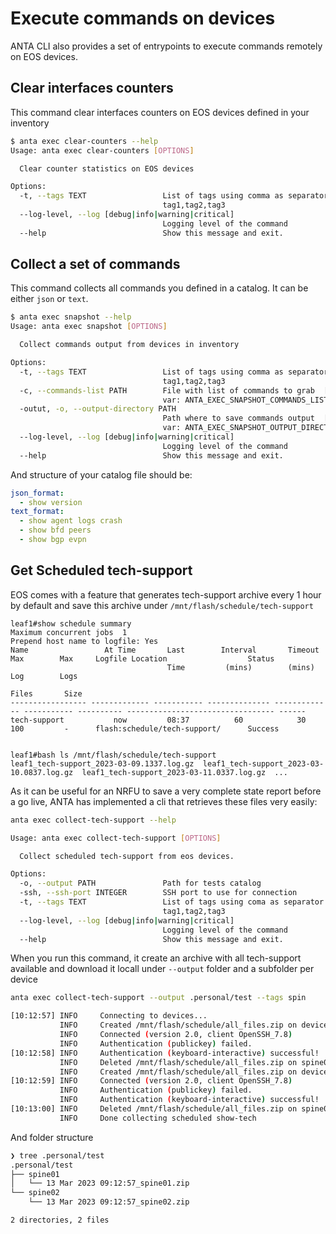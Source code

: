 # Execute commands on devices

ANTA CLI also provides a set of entrypoints to execute commands remotely on EOS devices.

## Clear interfaces counters

This command clear interfaces counters on EOS devices defined in your inventory

```bash
$ anta exec clear-counters --help
Usage: anta exec clear-counters [OPTIONS]

  Clear counter statistics on EOS devices

Options:
  -t, --tags TEXT                 List of tags using comma as separator:
                                  tag1,tag2,tag3
  --log-level, --log [debug|info|warning|critical]
                                  Logging level of the command
  --help                          Show this message and exit.
```

## Collect a set of commands

This command collects all commands you defined in a catalog. It can be either `json` or `text`.

```bash
$ anta exec snapshot --help
Usage: anta exec snapshot [OPTIONS]

  Collect commands output from devices in inventory

Options:
  -t, --tags TEXT                 List of tags using comma as separator:
                                  tag1,tag2,tag3
  -c, --commands-list PATH        File with list of commands to grab  [env
                                  var: ANTA_EXEC_SNAPSHOT_COMMANDS_LIST]
  -outut, -o, --output-directory PATH
                                  Path where to save commands output  [env
                                  var: ANTA_EXEC_SNAPSHOT_OUTPUT_DIRECTORY]
  --log-level, --log [debug|info|warning|critical]
                                  Logging level of the command
  --help                          Show this message and exit.
```

And structure of your catalog file should be:

```yaml
json_format:
  - show version
text_format:
  - show agent logs crash
  - show bfd peers
  - show bgp evpn
```

## Get Scheduled tech-support

EOS comes with a feature that generates tech-support archive every 1 hour by default and save this archive under `/mnt/flash/schedule/tech-support`

```eos
leaf1#show schedule summary
Maximum concurrent jobs  1
Prepend host name to logfile: Yes
Name                 At Time       Last        Interval       Timeout        Max        Max     Logfile Location                  Status
                                   Time         (mins)        (mins)         Log        Logs
                                                                            Files       Size
----------------- ------------- ----------- -------------- ------------- ----------- ---------- --------------------------------- ------
tech-support           now         08:37          60            30           100         -      flash:schedule/tech-support/      Success


leaf1#bash ls /mnt/flash/schedule/tech-support
leaf1_tech-support_2023-03-09.1337.log.gz  leaf1_tech-support_2023-03-10.0837.log.gz  leaf1_tech-support_2023-03-11.0337.log.gz  ...
```

As it can be useful for an NRFU to save a very complete state report before a go live, ANTA has implemented a cli that retrieves these files very easily:

```bash
anta exec collect-tech-support --help

Usage: anta exec collect-tech-support [OPTIONS]

  Collect scheduled tech-support from eos devices.

Options:
  -o, --output PATH               Path for tests catalog
  -ssh, --ssh-port INTEGER        SSH port to use for connection
  -t, --tags TEXT                 List of tags using coma as separator:
                                  tag1,tag2,tag3
  --log-level, --log [debug|info|warning|critical]
                                  Logging level of the command
  --help                          Show this message and exit.
```

When you run this command, it create an archive with all tech-support available and download it locall under `--output` folder and a subfolder per device

```bash
anta exec collect-tech-support --output .personal/test --tags spin

[10:12:57] INFO     Connecting to devices...
           INFO     Created /mnt/flash/schedule/all_files.zip on device spine01
           INFO     Connected (version 2.0, client OpenSSH_7.8)
           INFO     Authentication (publickey) failed.
[10:12:58] INFO     Authentication (keyboard-interactive) successful!
           INFO     Deleted /mnt/flash/schedule/all_files.zip on spine01
           INFO     Created /mnt/flash/schedule/all_files.zip on device spine02
[10:12:59] INFO     Connected (version 2.0, client OpenSSH_7.8)
           INFO     Authentication (publickey) failed.
           INFO     Authentication (keyboard-interactive) successful!
[10:13:00] INFO     Deleted /mnt/flash/schedule/all_files.zip on spine02
           INFO     Done collecting scheduled show-tech
```

And folder structure

```bash
❯ tree .personal/test
.personal/test
├── spine01
│   └── 13 Mar 2023 09:12:57_spine01.zip
└── spine02
    └── 13 Mar 2023 09:12:57_spine02.zip

2 directories, 2 files
```
